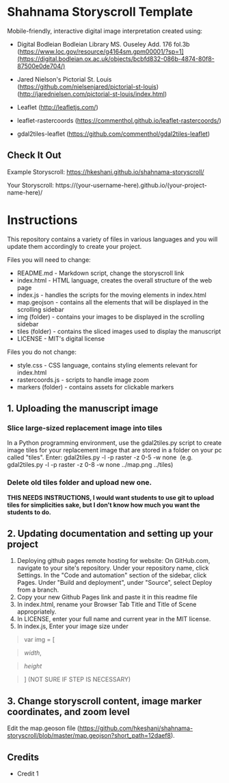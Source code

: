 # Shahnama Storyscroll Template

Mobile-friendly, interactive digital image interpretation created using:

* Digital Bodleian Bodleian Library MS. Ouseley Add. 176 fol.3b (https://www.loc.gov/resource/g4164sm.gpm00001/?sp=1](https://digital.bodleian.ox.ac.uk/objects/bcbfd832-086b-4874-80f8-87500e0de704/)

* Jared Nielson's Pictorial St. Louis (https://github.com/nielsenjared/pictorial-st-louis) (http://jarednielsen.com/pictorial-st-louis/index.html)
* Leaflet (http://leafletjs.com/)
* leaflet-rastercoords (https://commenthol.github.io/leaflet-rastercoords/)
* gdal2tiles-leaflet (https://github.com/commenthol/gdal2tiles-leaflet)

## Check It Out
Example Storyscroll: https://hkeshani.github.io/shahnama-storyscroll/

Your Storyscroll: https://(your-username-here).github.io/(your-project-name-here)/

# Instructions

This repository contains a variety of files in various languages and you will update them accordingly to create your project.

Files you will need to change:

* README.md - Markdown script, change the storyscroll link
* index.html - HTML language, creates the overall structure of the web page
* index.js - handles the scripts for the moving elements in index.html
* map.geojson - contains all the elements that will be displayed in the scrolling sidebar
* img (folder) - contains your images to be displayed in the scrolling sidebar
* tiles (folder) - contains the sliced images used to display the manuscript 
* LICENSE - MIT's digital license

Files you do not change:

* style.css - CSS language, contains styling elements relevant for index.html
* rastercoords.js - scripts to handle image zoom
* markers (folder) - contains assets for clickable markers

## 1. Uploading the manuscript image
###  **Slice large-sized replacement image into tiles**

In a Python programming environment, use the gdal2tiles.py script to create image tiles for your replacement image that are stored in a folder on your pc called "tiles". 
Enter:
gdal2tiles.py -l -p raster -z 0-5 -w none <image> <tilesdir>
(e.g. gdal2tiles.py -l -p raster -z 0-8 -w none ../map.png ../tiles)

### **Delete old tiles folder and upload new one.**

**THIS NEEDS INSTRUCTIONS, I would want students to use git to upload tiles for simplicities sake, but I don't know how much you want the students to do.**

## 2.  Updating documentation and setting up your project

1. Deploying github pages remote hosting for website: On GitHub.com, navigate to your site's repository. Under your repository name, click Settings. In the "Code and automation" section of the sidebar, click Pages. Under "Build and deployment", under "Source", select Deploy from a branch.
2. Copy your new Github Pages link and paste it in this readme file
3. In index.html, rename your Browser Tab Title and Title of Scene appropriately. 
4. In LICENSE, enter your full name and current year in the MIT license. 
5. In index.js, Enter your image size under 
> var img = [

>   *width*,

>   *height*

>] (NOT SURE IF STEP IS NECESSARY)

## 3. Change storyscroll content, image marker coordinates, and zoom level
Edit the map.geoson  file (https://github.com/hkeshani/shahnama-storyscroll/blob/master/map.geojson?short_path=12daef8).

## Credits

* Credit 1